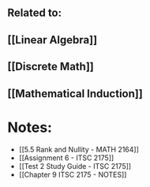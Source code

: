 
## Related to:
## [[Linear Algebra]]
## [[Discrete Math]]

## [[Mathematical Induction]]

# Notes:
- [[5.5 Rank and Nullity - MATH 2164]]
- [[Assignment 6 - ITSC 2175]]
- [[Test 2 Study Guide - ITSC 2175]]
- [[Chapter 9 ITSC 2175 - NOTES]]